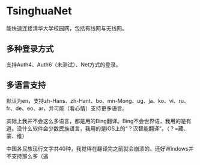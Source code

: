 # TsinghuaNet
能快速连接清华大学校园网，包括有线网与无线网。
## 多种登录方式
支持Auth4、Auth6（未测试）、Net方式的登录。
## 多语言支持
默认为en，支持zh-Hans、zh-Hant、bo、mn-Mong、ug、ja、ko、vi、ru、fr、de、eo、ar，并可能（看心情）支持更多语言。

实际上我并不会这么多语言，都是用的Bing翻译。Bing不会世界语，我用的是有道。没什么软件会少数民族语言，我用的是iOS上的“？汉智能翻译”。（？=藏、蒙、维）

中国各民族现行文字共40种，我觉得在翻译完之前就会崩溃的。还好Windows并不支持那么多（逃
